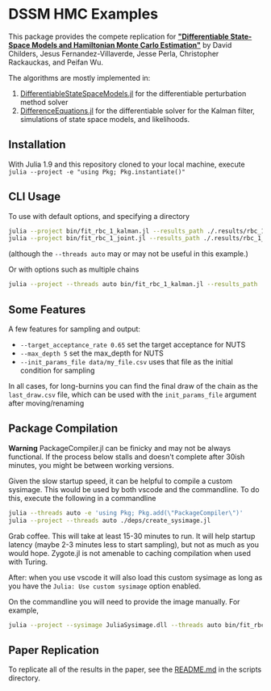 # DSSM HMC Examples

This package provides the compete replication for [__"Differentiable State-Space Models and Hamiltonian Monte Carlo Estimation"__](https://www.jesseperla.com/publication/diff-state-space/diff-state-space.pdf) by David Childers, Jesus Fernandez-Villaverde, Jesse Perla, Christopher Rackauckas, and Peifan Wu.

The algorithms are mostly implemented in:
1. [DifferentiableStateSpaceModels.jl](https://github.com/HighDimensionalEconLab/DifferentiableStateSpaceModels.jl) for the differentiable perturbation method solver
2. [DifferenceEquations.jl](https://github.com/SciML/DifferenceEquations.jl/) for the differentiable solver for the Kalman filter, simulations of state space models, and likelihoods.

## Installation
With Julia 1.9 and this repository cloned to your local machine, execute `julia --project -e "using Pkg; Pkg.instantiate()"`

## CLI Usage
To use with default options, and specifying a directory
```bash
julia --project bin/fit_rbc_1_kalman.jl --results_path ./.results/rbc_1_kalman --overwrite_results true --num_samples 100
julia --project bin/fit_rbc_1_joint.jl --results_path ./.results/rbc_1_joint --overwrite_results true --num_samples 100
```
(although the `--threads auto` may or may not be useful in this example.)

Or with options such as multiple chains
```bash
julia --project --threads auto bin/fit_rbc_1_kalman.jl --results_path ./.results/rbc_1_kalman --overwrite_results true --num_samples 1000 --num_chains 8
```

## Some Features
A few features for sampling and output:
- `--target_acceptance_rate 0.65` set the target acceptance for NUTS
- `--max_depth 5` set the max_depth for NUTS
- `--init_params_file data/my_file.csv` uses that file as the initial condition for sampling

In all cases, for long-burnins you can find the final draw of the chain as the `last_draw.csv` file, which can be used with the `init_params_file` argument after moving/renaming
## Package Compilation
**Warning** PackageCompiler.jl can be finicky and may not be always functional.  If the process below stalls and doesn't complete after 30ish minutes, you might be between working versions.

Given the slow startup speed, it can be helpful to compile a custom sysimage.  This would be used by both vscode and the commandline.  To do this, execute the following in a commandline
```bash
julia --threads auto -e 'using Pkg; Pkg.add(\"PackageCompiler\")'
julia --project --threads auto ./deps/create_sysimage.jl
```

Grab coffee.  This will take at least 15-30 minutes to run.  It will help startup latency (maybe 2-3 minutes less to start sampling), but not as much as you would hope.  Zygote.jl is not amenable to caching compilation when used with Turing.

After: when you use vscode it will also load this custom sysimage as long as you have the `Julia: Use custom sysimage` option enabled.

On the commandline you will need to provide the image manually.  For example, 
```bash
julia --project --sysimage JuliaSysimage.dll --threads auto bin/fit_rbc_1_kalman.jl --results_path ./.results/rbc_1_kalman --overwrite_results true --num_samples 1000
```

## Paper Replication
To replicate all of the results in the paper, see the [README.md](scripts/README.md) in the scripts directory.